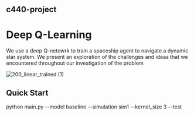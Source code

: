 ## c440-project

# Deep Q-Learning

We use a deep Q-netowrk to train a spaceship agent to navigate a dynamic star system. We present an exploration of the challenges and ideas that we encountered throughout our investigation of the problem

![200_linear_trained (1)](https://user-images.githubusercontent.com/63081584/235216113-a238a10a-cf90-4307-ac82-93948e089d7f.gif)


## Quick Start

python main.py --model baseline --simulation sim1 --kernel_size 3 --test
